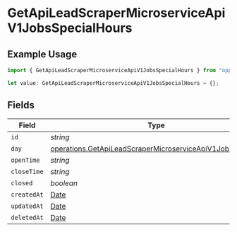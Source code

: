 # GetApiLeadScraperMicroserviceApiV1JobsSpecialHours

## Example Usage

```typescript
import { GetApiLeadScraperMicroserviceApiV1JobsSpecialHours } from "oppulence-backend-sdk/models/operations";

let value: GetApiLeadScraperMicroserviceApiV1JobsSpecialHours = {};
```

## Fields

| Field                                                                                                                                | Type                                                                                                                                 | Required                                                                                                                             | Description                                                                                                                          |
| ------------------------------------------------------------------------------------------------------------------------------------ | ------------------------------------------------------------------------------------------------------------------------------------ | ------------------------------------------------------------------------------------------------------------------------------------ | ------------------------------------------------------------------------------------------------------------------------------------ |
| `id`                                                                                                                                 | *string*                                                                                                                             | :heavy_minus_sign:                                                                                                                   | N/A                                                                                                                                  |
| `day`                                                                                                                                | [operations.GetApiLeadScraperMicroserviceApiV1JobsJobsDay](../../models/operations/getapileadscrapermicroserviceapiv1jobsjobsday.md) | :heavy_minus_sign:                                                                                                                   | N/A                                                                                                                                  |
| `openTime`                                                                                                                           | *string*                                                                                                                             | :heavy_minus_sign:                                                                                                                   | N/A                                                                                                                                  |
| `closeTime`                                                                                                                          | *string*                                                                                                                             | :heavy_minus_sign:                                                                                                                   | N/A                                                                                                                                  |
| `closed`                                                                                                                             | *boolean*                                                                                                                            | :heavy_minus_sign:                                                                                                                   | N/A                                                                                                                                  |
| `createdAt`                                                                                                                          | [Date](https://developer.mozilla.org/en-US/docs/Web/JavaScript/Reference/Global_Objects/Date)                                        | :heavy_minus_sign:                                                                                                                   | N/A                                                                                                                                  |
| `updatedAt`                                                                                                                          | [Date](https://developer.mozilla.org/en-US/docs/Web/JavaScript/Reference/Global_Objects/Date)                                        | :heavy_minus_sign:                                                                                                                   | N/A                                                                                                                                  |
| `deletedAt`                                                                                                                          | [Date](https://developer.mozilla.org/en-US/docs/Web/JavaScript/Reference/Global_Objects/Date)                                        | :heavy_minus_sign:                                                                                                                   | N/A                                                                                                                                  |